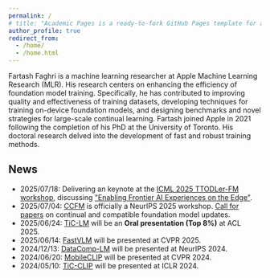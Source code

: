 ```yaml
---
permalink: /
# title: "Academic Pages is a ready-to-fork GitHub Pages template for academic personal websites"
author_profile: true
redirect_from: 
  - /home/
  - /home.html
---
```


Fartash Faghri is a machine learning researcher at Apple Machine Learning 
Research (MLR). His research centers on enhancing the efficiency of foundation 
model training. Specifically, he has contributed to improving quality and 
effectiveness of training datasets, developing techniques for training 
on-device foundation models, and designing benchmarks and novel strategies for 
large-scale continual learning. Fartash joined Apple in 2021 following the 
completion of his PhD at the University of Toronto. His doctoral research 
delved into the development of fast and robust training methods.

News
----
* 2025/07/18: Delivering an keynote at the [ICML 2025 TTODLer-FM workshop](https://ttodlerfm.gitlab.io), discussing ["Enabling Frontier AI Experiences on the Edge"](https://ttodlerfm.gitlab.io/talks/enabling_frontier_ai_experiences_on_the_edge/).
* 2025/07/04: [CCFM](https://sites.google.com/view/ccfm-neurips2025) is officially a NeurIPS 2025 workshop. [Call for papers](https://sites.google.com/view/ccfm2025/call-for-papers) on continual and compatible foundation model updates.
* 2025/06/24: [TiC-LM](https://machinelearning.apple.com/research/tic-lm-web-scale) will be an **Oral presentation (Top 8%)** at ACL 2025.
* 2025/06/14: [FastVLM](https://machinelearning.apple.com/research/fastvlm-efficient-vision-encoding) will be presented at CVPR 2025.
* 2024/12/13: [DataComp-LM](https://www.datacomp.ai/dclm/) will be presented at NeurIPS 2024.
* 2024/06/20: [MobileCLIP](https://machinelearning.apple.com/research/mobileclip) will be presented at CVPR 2024.
* 2024/05/10: [TiC-CLIP](https://arxiv.org/abs/2310.16226) will be presented at ICLR 2024.
